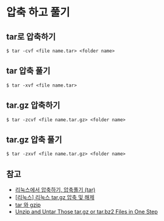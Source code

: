 # 압축 하고 풀기

## tar로 압축하기

```
$ tar -cvf <file name.tar> <folder name>
```

## tar 압축 풀기

```
$ tar -xvf <file name.tar>
``` 

## tar.gz 압축하기

```
$ tar -zcvf <file name.tar.gz> <folder name>
```
## tar.gz 압축 풀기

```
$ tar -zxvf <file name.tar.gz> <folder name>
```

## 참고

* [리눅스에서 압축하기, 압축풀기 (tar)](http://ngee.tistory.com/215#recentEntries)
* [[리눅스] 리눅스 tar,gz 압축 및 해제](http://nota.tistory.com/53)
* [tar 와 gzip](http://ohgyun.com/424)
* [Unzip and Untar Those tar.gz or tar.bz2 Files in One Step](https://www.howtogeek.com/50093/unzip-bunzip2-and-untar-those-tar-gz-or-tar-bz2-files-in-one-step/)